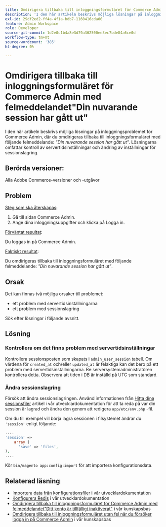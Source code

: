 ```yaml
---
title: Omdirigera tillbaka till inloggningsformuläret för Commerce Admin med felmeddelandet"Din nuvarande session har gått ut"
description: 'I den här artikeln beskrivs möjliga lösningar på inloggningsproblemet för Commerce Admin, där du omdirigeras tillbaka till inloggningsformuläret med följande felmeddelande: *"Din nuvarande session har gått ut"*. Lösningarna omfattar kontroll av servertidsinställningar och ändring av inställningar för sessionslagring.'
exl-id: 29df2ed2-ff4a-4f1a-bdb7-1160416cda00
feature: Admin Workspace
role: Developer
source-git-commit: 1d2e0c1b4a8e3d79a362500ee3ec7bde84a6ce0d
workflow-type: tm+mt
source-wordcount: '385'
ht-degree: 0%

---
```


# Omdirigera tillbaka till inloggningsformuläret för Commerce Admin med felmeddelandet&quot;Din nuvarande session har gått ut&quot;

I den här artikeln beskrivs möjliga lösningar på inloggningsproblemet för Commerce Admin, där du omdirigeras tillbaka till inloggningsformuläret med följande felmeddelande: *&quot;Din nuvarande session har gått ut&quot;*. Lösningarna omfattar kontroll av servertidsinställningar och ändring av inställningar för sessionslagring.

## Berörda versioner:

Alla Adobe Commerce-versioner och -utgåvor

## Problem

<u>Steg som ska återskapas</u>:

1. Gå till sidan Commerce Admin.
1. Ange dina inloggningsuppgifter och klicka på Logga in.

<u>Förväntat resultat</u>:

Du loggas in på Commerce Admin.

<u>Faktiskt resultat</u>:

Du omdirigeras tillbaka till inloggningsformuläret med följande felmeddelande: *&quot;Din nuvarande session har gått ut&quot;*.

## Orsak

Det kan finnas två möjliga orsaker till problemet:

* ett problem med servertidsinställningarna
* ett problem med sessionslagring

Sök efter lösningar i följande avsnitt.

## Lösning

### Kontrollera om det finns problem med servertidsinställningar

Kontrollera sessionsposten som skapats i `admin_user_session` tabell. Om värdena för `created_at` och/eller `updated_at` är felaktiga kan det bero på ett problem med servertidsinställningarna. Be serversystemadministratören kontrollera detta. Observera att tiden i DB är inställd på UTC som standard.

### Ändra sessionslagring

Försök att ändra sessionslagringen. Använd informationen från [Hitta dina sessionsfiler](https://devdocs.magento.com/guides/v2.3/config-guide/sessions.html) artikel i vår utvecklardokumentation för att ta reda på var din session är lagrad och ändra den genom att redigera `app/etc/env.php` -fil.

Om du till exempel vill börja lagra sessionen i filsystemet ändrar du `'session'` enligt följande:

```php
....
'session' =>
    array (
      'save' => 'files',
),
....
```

Kör `bin/magento app:config:import` för att importera konfigurationsdata.


## Relaterad läsning

* [Importera data från konfigurationsfiler](https://devdocs.magento.com/guides/v2.3/config-guide/cli/config-cli-subcommands-config-mgmt-import.html) i vår utvecklardokumentation
* [Konfigurera Redis](https://devdocs.magento.com/guides/v2.3/config-guide/redis/config-redis.html) i vår utvecklardokumentation
* [Omdirigera tillbaka till inloggningsformuläret för Commerce Admin med felmeddelandet&quot;Ditt konto är tillfälligt inaktiverat&quot;](/help/troubleshooting/miscellaneous/redirect-back-to-the-admin-login-form-with-your-account-is-temporarily-disabled-error.md) i vår kunskapsbas
* [Omdirigera tillbaka till inloggningsformuläret utan fel när du försöker logga in på Commerce Admin](/help/troubleshooting/miscellaneous/login-redirect-when-trying-to-login-to-magento-admin.md) i vår kunskapsbas
